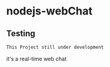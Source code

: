 # nodejs-webChat

## Testing

```C
This Project still under development
```

it's a real-time web chat 